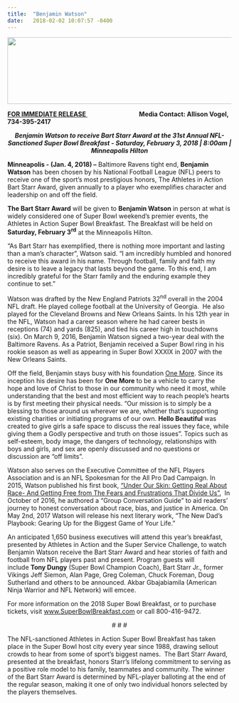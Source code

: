 ```yaml
---
title:  "Benjamin Watson"
date:   2018-02-02 10:07:57 -0400
---
```

<div class="align-center">
	<img width="550px" height="150px" src="{{ site.baseurl }}/assets/img/2018SuperBowlBreakfastLogo.png" />
</div>
<p><strong><span style="text-decoration: underline;"></span></strong></p><p><strong><span style="text-decoration: underline;"></span></strong></p>
<p><strong><span style="text-decoration: underline;">FOR IMMEDIATE RELEASE </span></strong><strong>&nbsp;&nbsp;&nbsp;&nbsp;&nbsp;&nbsp;&nbsp;&nbsp;&nbsp;&nbsp;&nbsp;&nbsp;&nbsp;&nbsp;&nbsp;&nbsp;&nbsp;&nbsp;&nbsp;&nbsp;&nbsp;&nbsp;&nbsp;&nbsp;&nbsp;&nbsp;&nbsp;&nbsp;&nbsp;&nbsp;&nbsp;&nbsp;&nbsp;&nbsp; Media Contact: Allison Vogel, 734-395-2417</strong></p>
<p style="text-align: center;"><strong><em>Benjamin Watson to receive Bart Starr Award at the 31st Annual NFL-Sanctioned Super Bowl Breakfast - Saturday, February 3, 2018 | 8:00am | Minneapolis Hilton</em></strong></p><p></p><p><strong>Minneapolis - (Jan. 4, 2018) &ndash;</strong>&nbsp;Baltimore Ravens tight end, <strong>Benjamin Watson</strong> has been chosen by his National Football League (NFL) peers to receive one of the sport&rsquo;s most prestigious honors, The Athletes in Action Bart Starr Award, given annually to a player who exemplifies character and leadership on and off the field.</p><p></p><p><strong>The Bart Starr Award</strong>&nbsp;will be given to&nbsp;<strong>Benjamin Watson</strong> in person at what is widely considered one of Super Bowl weekend&rsquo;s premier events, the Athletes in Action Super Bowl Breakfast. The Breakfast will be held on <strong>Saturday, February 3<sup>rd</sup></strong> at the Minneapolis Hilton.</p><p></p><p>&ldquo;As Bart Starr has exemplified, there is nothing more important and lasting than a man&rsquo;s character&rdquo;, Watson said. &ldquo;I am incredibly humbled and honored to receive this award in his name. Through football, family and faith my desire is to leave a legacy that lasts beyond the game. To this end, I am incredibly grateful for the Starr family and the enduring example they continue to set.&rdquo;</p><p></p><p>Watson was drafted by the New England Patriots 32<sup>nd</sup> overall in the 2004 NFL draft. He played college football at the University of Georgia.&nbsp; He also played for the Cleveland Browns and New Orleans Saints. In his 12th year in the NFL, Watson had a career season where he had career bests in receptions (74) and yards (825), and tied his career high in touchdowns (six). On March 9, 2016, Benjamin Watson signed a two-year deal with the Baltimore Ravens. As a Patriot, Benjamin received a Super Bowl ring in his rookie season as well as appearing in Super Bowl XXXIX in 2007 with the New Orleans Saints.</p><p></p><p>Off the field, Benjamin stays busy with his foundation&nbsp;<a href="http://www.thebenjaminwatson.com/foundation/">One More</a>. Since its inception his desire has been for <strong>One More</strong> to be a vehicle to carry the hope and love of Christ to those in our community who need it most, while understanding that the best and most efficient way to reach people&rsquo;s hearts is by first meeting their physical needs. &ldquo;Our mission is to simply be a blessing to those around us wherever we are, whether that&rsquo;s supporting existing charities or initiating programs of our own. <strong>Hello Beautiful</strong> was created to give girls a safe space to discuss the real issues they face, while giving them a Godly perspective and truth on those issues&rdquo;. Topics such as self-esteem, body image, the dangers of technology, relationships with boys and girls, and sex are openly discussed and no questions or discussion are &ldquo;off limits&rdquo;.</p><p></p><p>Watson also serves on the Executive Committee of the NFL Players Association and is an NFL Spokesman for the All Pro Dad Campaign. In 2015, Watson published his first book,&nbsp;<a href="http://underourskinbook.com/">&ldquo;Under Our Skin: Getting Real About Race- And Getting Free from The Fears and Frustrations That Divide Us&rdquo;.</a>&nbsp; In October of 2016, he authored a &ldquo;Group Conversation Guide&rdquo; to aid readers&rsquo; journey to honest conversation about race, bias, and justice in America. On May 2nd, 2017 Watson will release his next literary work, &ldquo;The New Dad&rsquo;s Playbook: Gearing Up for the Biggest Game of Your Life.&rdquo;</p><p></p><p>An anticipated 1,650 business executives will attend this year&rsquo;s breakfast, presented by Athletes in Action and the Super Service Challenge, to watch Benjamin Watson receive the Bart Starr Award and hear stories of faith and football from NFL players past and present. Program guests will include&nbsp;<strong>Tony Dungy</strong>&nbsp;(Super Bowl Champion Coach), Bart Starr Jr., former Vikings Jeff Siemon, Alan Page, Greg Coleman, Chuck Foreman, Doug Sutherland and others to be announced. Akbar Gbajabiamila (American Ninja Warrior and NFL Network) will emcee.</p><p></p><p>For more information on the 2018 Super Bowl Breakfast, or to purchase tickets, visit <a href="www.superbowlbreakfast.com">www.SuperBowlBreakfast.com</a> or call 800-416-9472.</p><p></p><p style="text-align: center;"># # #</p><p></p><p>The NFL-sanctioned Athletes in Action Super Bowl Breakfast has taken place in the Super Bowl host city every year since 1988, drawing sellout crowds to hear from some of sport&rsquo;s biggest names.&nbsp; The Bart Starr Award, presented at the breakfast, honors Starr&rsquo;s lifelong commitment to serving as a positive role model to his family, teammates and community. The winner of the Bart Starr Award is determined by NFL-player balloting at the end of the regular season, making it one of only two individual honors selected by the players themselves.</p>
